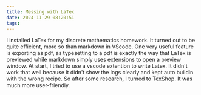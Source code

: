```yaml
---
title: Messing with LaTex
date: 2024-11-29 08:20:51
tags:
---
```

I installed LaTex for my discrete mathematics homework. It turned out to be quite efficient, more so than markdown in VScode. One very useful feature is exporting as pdf, as typesetting to a pdf is exactly the way that LaTex is previewed while markdown simply uses extensions to open a preview window.
At start, I tried to use a vscode extention to write Latex. It didn't work that well because it didn't show the logs clearly and kept auto buildin with the wrong recipe. So after some research, I turned to TexShop. It was much more user-friendly. 